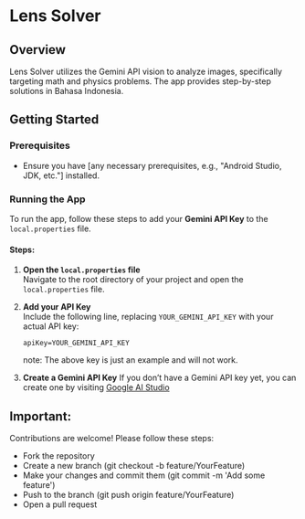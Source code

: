 # Lens Solver

## Overview

Lens Solver utilizes the Gemini API vision to analyze images, specifically targeting math and physics problems. The app provides step-by-step solutions in Bahasa Indonesia.

## Getting Started

### Prerequisites

- Ensure you have [any necessary prerequisites, e.g., "Android Studio, JDK, etc."] installed.

### Running the App

To run the app, follow these steps to add your **Gemini API Key** to the `local.properties` file.

#### Steps:

1. **Open the `local.properties` file**  
   Navigate to the root directory of your project and open the `local.properties` file.

2. **Add your API Key**  
   Include the following line, replacing `YOUR_GEMINI_API_KEY` with your actual API key:
   ```
   apiKey=YOUR_GEMINI_API_KEY
   ```
   note: The above key is just an example and will not work.
3. **Create a Gemini API Key**
   If you don’t have a Gemini API key yet, you can create one by visiting [Google AI Studio](https://aistudio.google.com/)

## Important:
Contributions are welcome! Please follow these steps:
- Fork the repository
- Create a new branch (git checkout -b feature/YourFeature)
- Make your changes and commit them (git commit -m 'Add some feature')
- Push to the branch (git push origin feature/YourFeature)
- Open a pull request
